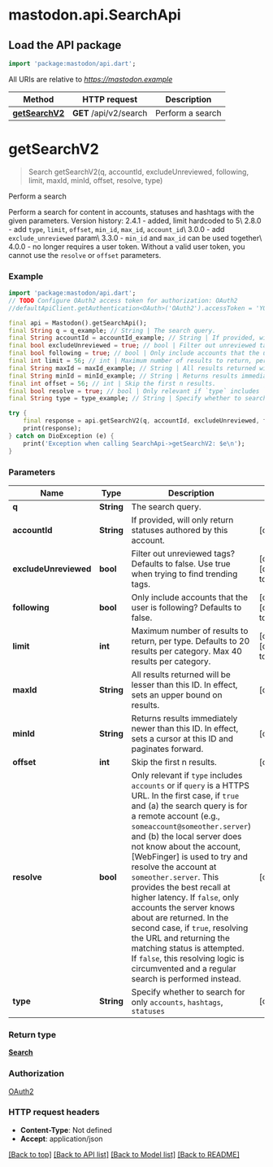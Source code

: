 # mastodon.api.SearchApi

## Load the API package
```dart
import 'package:mastodon/api.dart';
```

All URIs are relative to *https://mastodon.example*

Method | HTTP request | Description
------------- | ------------- | -------------
[**getSearchV2**](SearchApi.md#getsearchv2) | **GET** /api/v2/search | Perform a search


# **getSearchV2**
> Search getSearchV2(q, accountId, excludeUnreviewed, following, limit, maxId, minId, offset, resolve, type)

Perform a search

Perform a search for content in accounts, statuses and hashtags with the given parameters.  Version history:  2.4.1 - added, limit hardcoded to 5\\ 2.8.0 - add `type`, `limit`, `offset`, `min_id`, `max_id`, `account_id`\\ 3.0.0 - add `exclude_unreviewed` param\\ 3.3.0 - `min_id` and `max_id` can be used together\\ 4.0.0 - no longer requires a user token. Without a valid user token, you cannot use the `resolve` or `offset` parameters.

### Example
```dart
import 'package:mastodon/api.dart';
// TODO Configure OAuth2 access token for authorization: OAuth2
//defaultApiClient.getAuthentication<OAuth>('OAuth2').accessToken = 'YOUR_ACCESS_TOKEN';

final api = Mastodon().getSearchApi();
final String q = q_example; // String | The search query.
final String accountId = accountId_example; // String | If provided, will only return statuses authored by this account.
final bool excludeUnreviewed = true; // bool | Filter out unreviewed tags? Defaults to false. Use true when trying to find trending tags.
final bool following = true; // bool | Only include accounts that the user is following? Defaults to false.
final int limit = 56; // int | Maximum number of results to return, per type. Defaults to 20 results per category. Max 40 results per category.
final String maxId = maxId_example; // String | All results returned will be lesser than this ID. In effect, sets an upper bound on results.
final String minId = minId_example; // String | Returns results immediately newer than this ID. In effect, sets a cursor at this ID and paginates forward.
final int offset = 56; // int | Skip the first n results.
final bool resolve = true; // bool | Only relevant if `type` includes `accounts` or if `query` is a HTTPS URL. In the first case, if `true` and (a) the search query is for a remote account (e.g., `someaccount@someother.server`) and (b) the local server does not know about the account, [WebFinger] is used to try and resolve the account at `someother.server`. This provides the best recall at higher latency. If `false`, only accounts the server knows about are returned. In the second case, if `true`, resolving the URL and returning the matching status is attempted. If `false`, this resolving logic is circumvented and a regular search is performed instead.
final String type = type_example; // String | Specify whether to search for only `accounts`, `hashtags`, `statuses`

try {
    final response = api.getSearchV2(q, accountId, excludeUnreviewed, following, limit, maxId, minId, offset, resolve, type);
    print(response);
} catch on DioException (e) {
    print('Exception when calling SearchApi->getSearchV2: $e\n');
}
```

### Parameters

Name | Type | Description  | Notes
------------- | ------------- | ------------- | -------------
 **q** | **String**| The search query. | 
 **accountId** | **String**| If provided, will only return statuses authored by this account. | [optional] 
 **excludeUnreviewed** | **bool**| Filter out unreviewed tags? Defaults to false. Use true when trying to find trending tags. | [optional] [default to false]
 **following** | **bool**| Only include accounts that the user is following? Defaults to false. | [optional] [default to false]
 **limit** | **int**| Maximum number of results to return, per type. Defaults to 20 results per category. Max 40 results per category. | [optional] [default to 20]
 **maxId** | **String**| All results returned will be lesser than this ID. In effect, sets an upper bound on results. | [optional] 
 **minId** | **String**| Returns results immediately newer than this ID. In effect, sets a cursor at this ID and paginates forward. | [optional] 
 **offset** | **int**| Skip the first n results. | [optional] 
 **resolve** | **bool**| Only relevant if `type` includes `accounts` or if `query` is a HTTPS URL. In the first case, if `true` and (a) the search query is for a remote account (e.g., `someaccount@someother.server`) and (b) the local server does not know about the account, [WebFinger] is used to try and resolve the account at `someother.server`. This provides the best recall at higher latency. If `false`, only accounts the server knows about are returned. In the second case, if `true`, resolving the URL and returning the matching status is attempted. If `false`, this resolving logic is circumvented and a regular search is performed instead. | [optional] 
 **type** | **String**| Specify whether to search for only `accounts`, `hashtags`, `statuses` | [optional] 

### Return type

[**Search**](Search.md)

### Authorization

[OAuth2](../README.md#OAuth2)

### HTTP request headers

 - **Content-Type**: Not defined
 - **Accept**: application/json

[[Back to top]](#) [[Back to API list]](../README.md#documentation-for-api-endpoints) [[Back to Model list]](../README.md#documentation-for-models) [[Back to README]](../README.md)

